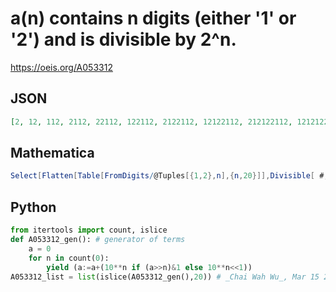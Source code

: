 # a\(n\) contains n digits \(either '1' or '2'\) and is divisible by 2^n\.
https://oeis.org/A053312
## JSON
```JSON
[2, 12, 112, 2112, 22112, 122112, 2122112, 12122112, 212122112, 1212122112, 11212122112, 111212122112, 1111212122112, 11111212122112, 211111212122112, 1211111212122112, 11211111212122112, 111211111212122112, 2111211111212122112, 12111211111212122112]
```
## Mathematica
```Mathematica
Select[Flatten[Table[FromDigits/@Tuples[{1,2},n],{n,20}]],Divisible[ #,2^IntegerLength[#]]&] (* _Harvey P. Dale_, Jul 01 2019 *)
```
## Python
```Python
from itertools import count, islice
def A053312_gen(): # generator of terms
    a = 0
    for n in count(0):
        yield (a:=a+(10**n if (a>>n)&1 else 10**n<<1))
A053312_list = list(islice(A053312_gen(),20)) # _Chai Wah Wu_, Mar 15 2023
```
